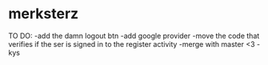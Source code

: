 # merksterz
TO DO:
-add the damn logout btn
-add google provider
-move the code that verifies if the ser is signed in to the register activity
-merge with master <3
-kys

